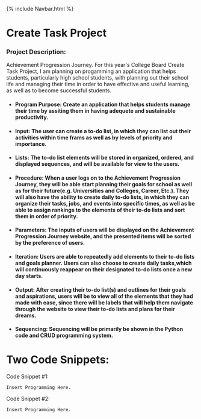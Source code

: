 {% include Navbar.html %}

# Create Task Project #
### Project Description: ###
Achievement Progression Journey. For this year's College Board Create Task Project, I am planning on progamming an application that helps students, particularly high school students, with planning out their school life and managing their time in order to have effective and useful learning, as well as to become successful students.

* #### Program Purpose: Create an application that helps students manage their time by assiting them in having adequete and sustainable productivity.
* #### Input: The user can create a to-do list, in which they can list out their activities within time frams as well as by levels of priority and importance. 
* #### Lists: The to-do list elements will be stored in organized, ordered, and displayed sequences, and will be available for view to the users.
* #### Procedure: When a user logs on to the Achievement Progression Journey, they will be able start planning their goals for school as well as for their future(e.g. Universities and Colleges, Career, Etc.). They will also have the ability to create daily to-do lists, in which they can organize their tasks, jobs, and events into specific times, as well as be able to assign rankings to the elements of their to-do lists and sort them in order of priority.
* #### Parameters: The inputs of users will be displayed on the Achievement Progression Journey website, and the presented items will be sorted by the preference of users.
* #### Iteration: Users are able to repeatedly add elements to their to-do lists and goals planner. Users can also choose to create daily tasks,which will continuously reappear on their designated to-do lists once a new day starts.
* #### Output: After creating their to-do list(s) and outlines for their goals and aspirations, users will be to view all of the elements that they had made with ease, since there will be labels that will help them navigate through the website to view their to-do lists and plans for their dreams.
* #### Sequencing: Sequencing will be primarily be shown in the Python code and CRUD programming system.

# Two Code Snippets:
Code Snippet #1:

```
Insert Programming Here.
```

Code Snippet #2:

```
Insert Programming Here.
```
